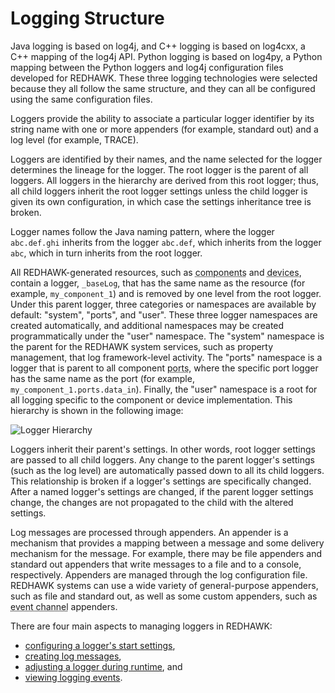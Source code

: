 # Logging Structure

Java logging is based on log4j, and C++ logging is based on log4cxx, a C++ mapping of the log4j API. Python logging is based on log4py, a Python mapping between the Python loggers and log4j configuration files developed for REDHAWK. These three logging technologies were selected because they all follow the same structure, and they can all be configured using the same configuration files.

Loggers provide the ability to associate a particular logger identifier by its string name with one or more appenders (for example, standard out) and a log level (for example, TRACE).

Loggers are identified by their names, and the name selected for the logger determines the lineage for the logger. The root logger is the parent of all loggers. All loggers in the hierarchy are derived from this root logger; thus, all child loggers inherit the root logger settings unless the child logger is given its own configuration, in which case the settings inheritance tree is broken.

Logger names follow the Java naming pattern, where the logger `abc.def.ghi` inherits from the logger `abc.def`, which inherits from the logger `abc`, which in turn inherits from the root logger.

All REDHAWK-generated resources, such as <abbr title="See Glossary.">components</abbr> and <abbr title="See Glossary.">devices</abbr>, contain a logger, `_baseLog`, that has the same name as the resource (for example, `my_component_1`) and is removed by one level from the root logger. Under this parent logger, three categories or namespaces are available by default: "system", "ports", and "user". These three logger namespaces are created automatically, and additional namespaces may be created programmatically under the "user" namespace. The "system" namespace is the parent for the REDHAWK system services, such as property management, that log framework-level activity. The "ports" namespace is a logger that is parent to all component <abbr title="See Glossary.">ports</abbr>, where the specific port logger has the same name as the port (for example, `my_component_1.ports.data_in`). Finally, the "user" namespace is a root for all logging specific to the component or device implementation. This hierarchy is shown in the following image:

![Logger Hierarchy](img/LoggerHierarchy.png)

Loggers inherit their parent's settings. In other words, root logger settings are passed to all child loggers. Any change to the parent logger's settings (such as the log level) are automatically passed down to all its child loggers. This relationship is broken if a logger's settings are specifically changed. After a named logger's settings are changed, if the parent logger settings change, the changes are not propagated to the child with the altered settings.

Log messages are processed through appenders. An appender is a mechanism that provides a mapping between a message and some delivery mechanism for the message. For example, there may be file appenders and standard out appenders that write messages to a file and to a console, respectively. Appenders are managed through the log configuration file. REDHAWK systems can use a wide variety of general-purpose appenders, such as file and standard out, as well as some custom appenders, such as <abbr title="See Glossary.">event channel</abbr> appenders.

There are four main aspects to managing loggers in REDHAWK:

 - [configuring a logger's start settings](configuring-logging-capabilities.html),
 - [creating log messages](logging-within-a-resource.html),
 - [adjusting a logger during runtime](adjusting-logging-at-runtime.html), and
 - [viewing logging events](viewing-logging-events.html).
